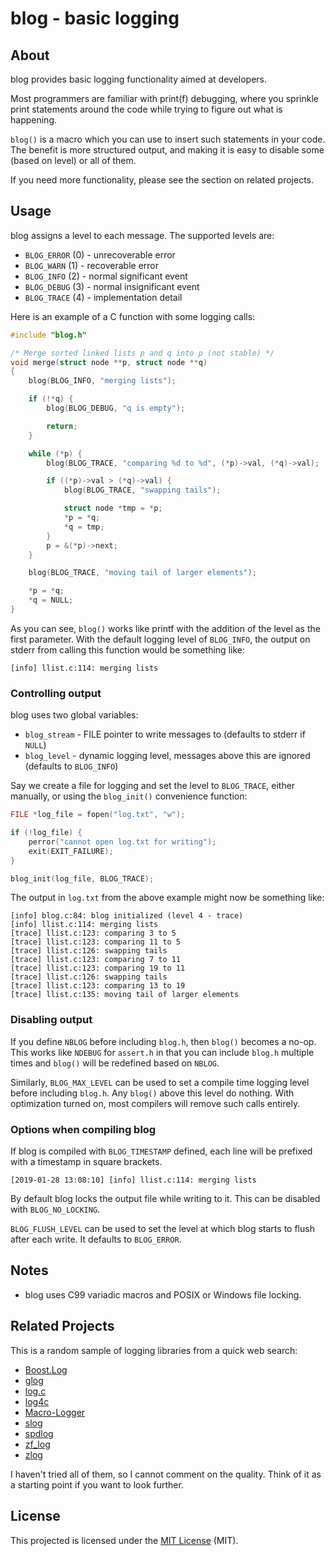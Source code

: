 
# blog - basic logging


## About

blog provides basic logging functionality aimed at developers.

Most programmers are familiar with print(f) debugging, where you sprinkle
print statements around the code while trying to figure out what is happening.

`blog()` is a macro which you can use to insert such statements in your code.
The benefit is more structured output, and making it is easy to disable some
(based on level) or all of them.

If you need more functionality, please see the section on related projects.


## Usage

blog assigns a level to each message. The supported levels are:

  - `BLOG_ERROR` (0) - unrecoverable error
  - `BLOG_WARN` (1) - recoverable error
  - `BLOG_INFO` (2) - normal significant event
  - `BLOG_DEBUG` (3) - normal insignificant event
  - `BLOG_TRACE` (4) - implementation detail

Here is an example of a C function with some logging calls:

~~~c
#include "blog.h"

/* Merge sorted linked lists p and q into p (not stable) */
void merge(struct node **p, struct node **q)
{
    blog(BLOG_INFO, "merging lists");

    if (!*q) {
        blog(BLOG_DEBUG, "q is empty");

        return;
    }

    while (*p) {
        blog(BLOG_TRACE, "comparing %d to %d", (*p)->val, (*q)->val);

        if ((*p)->val > (*q)->val) {
            blog(BLOG_TRACE, "swapping tails");

            struct node *tmp = *p;
            *p = *q;
            *q = tmp;
        }
        p = &(*p)->next;
    }

    blog(BLOG_TRACE, "moving tail of larger elements");

    *p = *q;
    *q = NULL;
}
~~~

As you can see, `blog()` works like printf with the addition of the level as
the first parameter. With the default logging level of `BLOG_INFO`, the output
on stderr from calling this function would be something like:

    [info] llist.c:114: merging lists


### Controlling output

blog uses two global variables:

  - `blog_stream` - FILE pointer to write messages to (defaults to stderr if
    `NULL`)
  - `blog_level` - dynamic logging level, messages above this are ignored
    (defaults to `BLOG_INFO`)

Say we create a file for logging and set the level to `BLOG_TRACE`, either
manually, or using the `blog_init()` convenience function:

~~~c
FILE *log_file = fopen("log.txt", "w");

if (!log_file) {
    perror("cannot open log.txt for writing");
    exit(EXIT_FAILURE);
}

blog_init(log_file, BLOG_TRACE);
~~~

The output in `log.txt` from the above example might now be something like:

    [info] blog.c:84: blog initialized (level 4 - trace)
    [info] llist.c:114: merging lists
    [trace] llist.c:123: comparing 3 to 5
    [trace] llist.c:123: comparing 11 to 5
    [trace] llist.c:126: swapping tails
    [trace] llist.c:123: comparing 7 to 11
    [trace] llist.c:123: comparing 19 to 11
    [trace] llist.c:126: swapping tails
    [trace] llist.c:123: comparing 13 to 19
    [trace] llist.c:135: moving tail of larger elements


### Disabling output

If you define `NBLOG` before including `blog.h`, then `blog()` becomes a
no-op. This works like `NDEBUG` for `assert.h` in that you can include
`blog.h` multiple times and `blog()` will be redefined based on `NBLOG`.

Similarly, `BLOG_MAX_LEVEL` can be used to set a compile time logging level
before including `blog.h`. Any `blog()` above this level do nothing. With
optimization turned on, most compilers will remove such calls entirely.


### Options when compiling blog

If blog is compiled with `BLOG_TIMESTAMP` defined, each line will be prefixed
with a timestamp in square brackets.

    [2019-01-28 13:08:10] [info] llist.c:114: merging lists

By default blog locks the output file while writing to it. This can be
disabled with `BLOG_NO_LOCKING`.

`BLOG_FLUSH_LEVEL` can be used to set the level at which blog starts to flush
after each write. It defaults to `BLOG_ERROR`.


## Notes

  - blog uses C99 variadic macros and POSIX or Windows file locking.


## Related Projects

This is a random sample of logging libraries from a quick web search:

  - [Boost.Log](https://github.com/boostorg/log)
  - [glog](https://github.com/google/glog)
  - [log.c](https://github.com/rxi/log.c)
  - [log4c](http://log4c.sourceforge.net/)
  - [Macro-Logger](https://github.com/dmcrodrigues/macro-logger)
  - [slog](https://github.com/kala13x/slog)
  - [spdlog](https://github.com/gabime/spdlog)
  - [zf_log](https://github.com/wonder-mice/zf_log)
  - [zlog](https://github.com/zma/zlog/)

I haven't tried all of them, so I cannot comment on the quality. Think of it
as a starting point if you want to look further.


## License

This projected is licensed under the [MIT License](LICENSE) (MIT).
